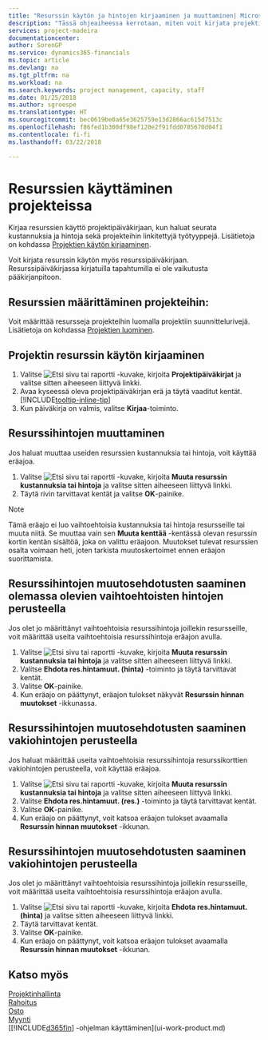 ```yaml
---
title: "Resurssin käytön ja hintojen kirjaaminen ja muuttaminen| Microsoft Docs"
description: "Tässä ohjeaiheessa kerrotaan, miten voit kirjata projektiin liitetyn resurssin käytön tai kulutuksen sekä seurata ja hallinta kustannuksia, hintoja ja työtyyppejä."
services: project-madeira
documentationcenter: 
author: SorenGP
ms.service: dynamics365-financials
ms.topic: article
ms.devlang: na
ms.tgt_pltfrm: na
ms.workload: na
ms.search.keywords: project management, capacity, staff
ms.date: 01/25/2018
ms.author: sgroespe
ms.translationtype: HT
ms.sourcegitcommit: bec0619be0a65e3625759e13d2866ac615d7513c
ms.openlocfilehash: f86fed1b300df98ef120e2f91fdd0785670d04f1
ms.contentlocale: fi-fi
ms.lasthandoff: 03/22/2018

---
```

# <a name="use-resources-for-jobs"></a>Resurssien käyttäminen projekteissa
Kirjaa resurssien käyttö projektipäiväkirjaan, kun haluat seurata kustannuksia ja hintoja sekä projekteihin linkitettyjä työtyyppejä. Lisätietoja on kohdassa [Projektien käytön kirjaaminen](projects-how-record-job-usage.md).

Voit kirjata resurssin käytön myös resurssipäiväkirjaan. Resurssipäiväkirjassa kirjatuilla tapahtumilla ei ole vaikutusta pääkirjanpitoon.

## <a name="to-assign-resources-to-jobs"></a>Resurssien määrittäminen projekteihin:
Voit määrittää resursseja projekteihin luomalla projektiin suunnittelurivejä. Lisätietoja on kohdassa [Projektien luominen](projects-how-create-jobs.md).

## <a name="to-record-resource-usage-for-a-job"></a>Projektin resurssin käytön kirjaaminen
1. Valitse ![Etsi sivu tai raportti](media/ui-search/search_small.png "Etsi sivu tai raportti -kuvake") -kuvake, kirjoita **Projektipäiväkirjat** ja valitse sitten aiheeseen liittyvä linkki.
2. Avaa kyseessä oleva projektipäiväkirjan erä ja täytä vaaditut kentät. [!INCLUDE[tooltip-inline-tip](includes/tooltip-inline-tip_md.md)]
3. Kun päiväkirja on valmis, valitse **Kirjaa**-toiminto.

## <a name="to-adjust-resource-prices"></a>Resurssihintojen muuttaminen
Jos haluat muuttaa useiden resurssien kustannuksia tai hintoja, voit käyttää eräajoa.  

1. Valitse ![Etsi sivu tai raportti](media/ui-search/search_small.png "Etsi sivu tai raportti -kuvake") -kuvake, kirjoita **Muuta resurssin kustannuksia tai hintoja** ja valitse sitten aiheeseen liittyvä linkki.
2. Täytä rivin tarvittavat kentät ja valitse **OK**-painike.

> [!NOTE]  
>   Tämä eräajo ei luo vaihtoehtoisia kustannuksia tai hintoja resursseille tai muuta niitä. Se muuttaa vain sen **Muuta kenttää** -kentässä olevan resurssin kortin kentän sisältöä, joka on valittu eräajoon. Muutokset tulevat resurssien osalta voimaan heti, joten tarkista muutoskertoimet ennen eräajon suorittamista.

## <a name="to-get-resource-price-change-suggestions-based-on-existing-alternate-prices"></a>Resurssihintojen muutosehdotusten saaminen olemassa olevien vaihtoehtoisten hintojen perusteella
Jos olet jo määrittänyt vaihtoehtoisia resurssihintoja joillekin resursseille, voit määrittää useita vaihtoehtoisia resurssihintoja eräajon avulla.

1. Valitse ![Etsi sivu tai raportti](media/ui-search/search_small.png "Etsi sivu tai raportti -kuvake") -kuvake, kirjoita **Muuta resurssin kustannuksia tai hintoja** ja valitse sitten aiheeseen liittyvä linkki.
2. Valitse **Ehdota res.hintamuut. (hinta)** -toiminto ja täytä tarvittavat kentät.
3. Valitse **OK**-painike.  
4. Kun eräajo on päättynyt, eräajon tulokset näkyvät **Resurssin hinnan muutokset** -ikkunassa.

## <a name="to-get-resource-price-change-suggestions-based-on-standard-prices"></a>Resurssihintojen muutosehdotusten saaminen vakiohintojen perusteella
Jos haluat määrittää useita vaihtoehtoisia resurssihintoja resurssikorttien vakiohintojen perusteella, voit käyttää eräajoa.  

1. Valitse ![Etsi sivu tai raportti](media/ui-search/search_small.png "Etsi sivu tai raportti -kuvake") -kuvake, kirjoita **Muuta resurssin kustannuksia tai hintoja** ja valitse sitten aiheeseen liittyvä linkki.
2. Valitse **Ehdota res.hintamuut. (res.)** -toiminto ja täytä tarvittavat kentät.  
3. Valitse **OK**-painike.  
4. Kun eräajo on päättynyt, voit katsoa eräajon tulokset avaamalla **Resurssin hinnan muutokset** -ikkunan.

## <a name="to-get-resource-price-change-suggestions-based-on-alternate-prices"></a>Resurssihintojen muutosehdotusten saaminen vakiohintojen perusteella
Jos olet jo määrittänyt vaihtoehtoisia resurssihintoja joillekin resursseille, voit määrittää useita vaihtoehtoisia resurssihintoja eräajon avulla.

1. Valitse ![Etsi sivu tai raportti](media/ui-search/search_small.png "Etsi sivu tai raportti -kuvake") -kuvake, kirjoita **Ehdota res.hintamuut. (hinta)** ja valitse sitten aiheeseen liittyvä linkki.  
2. Täytä tarvittavat kentät.
3. Valitse **OK**-painike.  
4. Kun eräajo on päättynyt, voit katsoa eräajon tulokset avaamalla **Resurssin hinnan muutokset** -ikkunan.

## <a name="see-also"></a>Katso myös
[Projektinhallinta](projects-manage-projects.md)  
[Rahoitus](finance.md)  
[Osto](purchasing-manage-purchasing.md)         
[Myynti](sales-manage-sales.md)     
[[!INCLUDE[d365fin](includes/d365fin_md.md)] -ohjelman käyttäminen](ui-work-product.md)  

